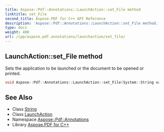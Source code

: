 ```yaml
---
title: Aspose::Pdf::Annotations::LaunchAction::set_File method
linktitle: set_File
second_title: Aspose.PDF for C++ API Reference
description: 'Aspose::Pdf::Annotations::LaunchAction::set_File method. Sets the application to be launched or the document to be opened or printed in C++.'
type: docs
weight: 400
url: /cpp/aspose.pdf.annotations/launchaction/set_file/
---
```

## LaunchAction::set_File method


Sets the application to be launched or the document to be opened or printed.

```cpp
void Aspose::Pdf::Annotations::LaunchAction::set_File(System::String value)
```

## See Also

* Class [String](../../../system/string/)
* Class [LaunchAction](../)
* Namespace [Aspose::Pdf::Annotations](../../)
* Library [Aspose.PDF for C++](../../../)
